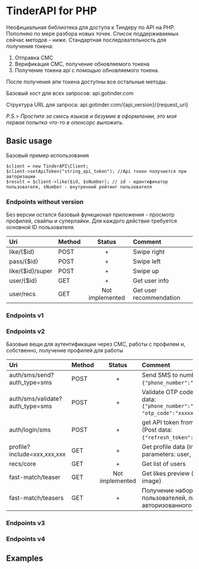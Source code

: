 # TinderAPI for PHP

Неофициальная библиотека для доступа к Тиндеру по API на PHP. Пополняю по мере разбора 
новых точек.
Список поддерживаемых сейчас методов - ниже.
Стандартная последовательность для получения токена:
1. Отправка СМС
2. Верификация СМС, получение обновляемого токена
3. Получение токена api с помощью обновляемого токена.

После получения апи токена доступны все остальные методы.

Базовый хост для всех запросов: api.gotinder.com

Структура URL для запроса: api.gotinder.com/{api_version}/{request_uri}

_P.S.> Простите за смесь языков и безумие в оформлении, это моя первая попытка 
что-то в опенсорс выложить._

## Basic usage
Базовый пример использования

```
$client = new TinderAPI\Client;
$client->setApiToken("string_api_token"); //Api токен получается при авторизации
$result = $client->like($id, $sNumber); // id - идентификатор пользователя, sNumber - внутренний рейтинг пользователя
```

### Endpoints without version
Без версии остался базовый функционал приложения - просмотр профилей, свайпы и суперлайки.
Для каждого действия требуется основной ID пользователя.

| Uri           | Method    | Status    | Comment  |
| :---          | :---      | :---:     | :---     |
| like/{$id}    | POST      |+          | Swipe right |
| pass/{$id}    | POST      |+          | Swipe left |
| like/{$id}/super| POST    |+          | Swipe up |
| user/{$id}    | GET       |+          | Get user info |
| user/recs   | GET       |Not implemented          | Get user recommendation |

### Endpoints v1
### Endpoints v2
Базовые вещи для аутентификации через СМС, работы с профилем и, собственно, получение профилей для работы

| Uri           | Method    | Status    | Comment  |
| :---          | :---      | :---:     | :---     |
| auth/sms/send?auth_type=sms | POST | + | Send SMS to number (Post data: `{"phone_number":"70000000000"}`)|
| auth/sms/validate?auth_type=sms | POST | + | Validate OTP code from SMS (Post data: `{"phone_number":"70000000000", "otp_code":"xxxxxx"}`) |
| auth/login/sms | POST | + | get API token from refresh token (Post data: `{"refresh_token":"xxxxxxxxxxxx"}`)|
| profile?include=xxx,xxx,xxx| GET | + | Get profile data (include parameters: user, likes, boost etc.)|
| recs/core | GET | + | Get list of users |
| fast-match/teaser | GET | Not implemented  | Get likes preview (count and main image)|
| fast-match/teasers | GET | + | Получение набора изображений пользователей, лайкнувших авторизованного|

### Endpoints v3
### Endpoints v4
## Examples
